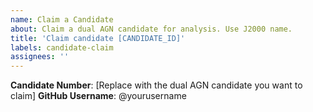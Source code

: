 ```yaml
---
name: Claim a Candidate
about: Claim a dual AGN candidate for analysis. Use J2000 name.
title: 'Claim candidate [CANDIDATE_ID]'
labels: candidate-claim
assignees: ''
---
```


**Candidate Number**: [Replace with the dual AGN candidate you want to claim]
**GitHub Username**: @yourusername
